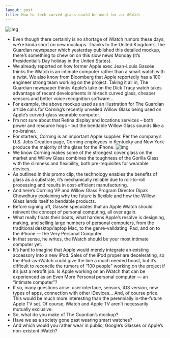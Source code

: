 ```yaml
---
layout: post
title: How hi-tech curved glass could be used for an iWatch
---
```

![img](http://media.idownloadblog.com/wp-content/uploads/2013/02/iWAtch-mockup-The-Guardian.jpg)
* Even though there certainly is no shortage of iWatch rumors these days, we’re kinda short on new mockups. Thanks to the United Kingdom’s The Guardian newspaper which yesterday published this detailed mockup, there’s something to chew on on this slow news Monday (it’s Presidential’s Day holiday in the United States).
* We already reported on how former Apple exec Jean-Louis Gassée thinks the iWatch is an intimate computer rather than a smart watch with a twist. We also know from Bloomberg that Apple reportedly has a 100-engineer strong team working on the project. Taking it all in, The Guardian newspaper thinks Apple’s take on the Dick Tracy watch takes advantage of recent developments in hi-tech curved glass, cheaper sensors and better voice recognition software…
* For example, the above mockup used as an illustration for The Guardian article calls for Corning’s recently unveiled Willow Glass being used on Apple’s curved-glass wearable computer.
* I’m not sure about that Retina display and locations services – both power and resource hogs – but the bendable Willow Glass sounds like a no-brainer.
* For starters, Corning is an important Apple supplier. Per the company’s U.S. Jobs Creation page, Corning employees in Kentucky and New York produce the majority of the glass for the iPhone.
![img](http://media.idownloadblog.com/wp-content/uploads/2012/06/Corning-Willow-Glass.jpg)
* We know Corning makes some of the strongest cover glass on the market and Willow Glass combines the toughness of the Gorilla Glass with the slimness and flexibility, both pre-requisites for wearable devices.
* As outlined in this promo clip, the technology enables the benefits of glass as a substrate, it’s mechanically reliable due to roll-to-roll processing and results in cost-efficient manufacturing.
* And here’s Corning VP and Willow Glass Program Director Dipak Chowdhury explaining why the future is flexible and how the Willow Glass lends itself to bendable products.
* Before signing off, Gassée speculates that an Apple iWatch should reinvent the concept of personal computing, all over again.
* What really floats their boats, what hardens Apple’s resolve is designing, making, and selling large numbers of personal computers, from the traditional desktop/laptop Mac, to the genre-validating iPad, and on to the iPhone — the Very Personal Computer.
* In that sense, he writes, the iWatch should be your most intimate computer yet.
* It’s hard to imagine that Apple would merely integrate an existing accessory into a new iPod. Sales of the iPod proper are decelerating, so the iPod-as-iWatch could give the line a much needed boost, but it’s difficult to reconcile the rumors of “100 people” working on the project if it’s just a retrofit job. Is Apple working on an iWatch that can be experienced as an Even More Personal personal computer — an “intimate computer”?
* If so, many questions arise: user interface, sensors, iOS version, new types of apps, connection with other iDevices… And, of course price. This would be much more interesting than the perennially in-the-future Apple TV set. Of course, iWatch and Apple TV aren’t necessarily mutually exclusive.
* So, what do you make of The Guardian’s mockup?
* Have we as a society gone past wearing smart watches?
* And which would you rather wear in public, Google’s Glasses or Apple’s non-existent iWatch?

